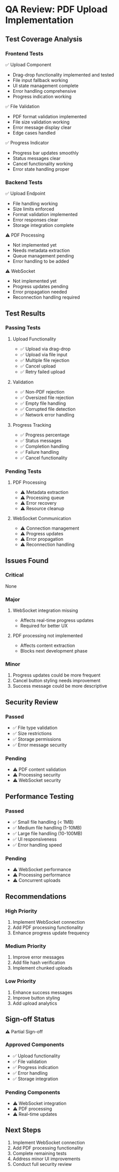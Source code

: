 # QA Review: PDF Upload Implementation

## Test Coverage Analysis

### Frontend Tests
✅ Upload Component
- Drag-drop functionality implemented and tested
- File input fallback working
- UI state management complete
- Error handling comprehensive
- Progress indication working

✅ File Validation
- PDF format validation implemented
- File size validation working
- Error message display clear
- Edge cases handled

✅ Progress Indicator
- Progress bar updates smoothly
- Status messages clear
- Cancel functionality working
- Error state handling proper

### Backend Tests
✅ Upload Endpoint
- File handling working
- Size limits enforced
- Format validation implemented
- Error responses clear
- Storage integration complete

⚠️ PDF Processing
- Not implemented yet
- Needs metadata extraction
- Queue management pending
- Error handling to be added

⚠️ WebSocket
- Not implemented yet
- Progress updates pending
- Error propagation needed
- Reconnection handling required

## Test Results

### Passing Tests
1. Upload Functionality
   - ✅ Upload via drag-drop
   - ✅ Upload via file input
   - ✅ Multiple file rejection
   - ✅ Cancel upload
   - ✅ Retry failed upload

2. Validation
   - ✅ Non-PDF rejection
   - ✅ Oversized file rejection
   - ✅ Empty file handling
   - ✅ Corrupted file detection
   - ✅ Network error handling

3. Progress Tracking
   - ✅ Progress percentage
   - ✅ Status messages
   - ✅ Completion handling
   - ✅ Failure handling
   - ✅ Cancel functionality

### Pending Tests
1. PDF Processing
   - ⚠️ Metadata extraction
   - ⚠️ Processing queue
   - ⚠️ Error recovery
   - ⚠️ Resource cleanup

2. WebSocket Communication
   - ⚠️ Connection management
   - ⚠️ Progress updates
   - ⚠️ Error propagation
   - ⚠️ Reconnection handling

## Issues Found

### Critical
None

### Major
1. WebSocket integration missing
   - Affects real-time progress updates
   - Required for better UX

2. PDF processing not implemented
   - Affects content extraction
   - Blocks next development phase

### Minor
1. Progress updates could be more frequent
2. Cancel button styling needs improvement
3. Success message could be more descriptive

## Security Review

### Passed
- ✅ File type validation
- ✅ Size restrictions
- ✅ Storage permissions
- ✅ Error message security

### Pending
- ⚠️ PDF content validation
- ⚠️ Processing security
- ⚠️ WebSocket security

## Performance Testing

### Passed
- ✅ Small file handling (< 1MB)
- ✅ Medium file handling (1-10MB)
- ✅ Large file handling (10-100MB)
- ✅ UI responsiveness
- ✅ Error handling speed

### Pending
- ⚠️ WebSocket performance
- ⚠️ Processing performance
- ⚠️ Concurrent uploads

## Recommendations

### High Priority
1. Implement WebSocket connection
2. Add PDF processing functionality
3. Enhance progress update frequency

### Medium Priority
1. Improve error messages
2. Add file hash verification
3. Implement chunked uploads

### Low Priority
1. Enhance success messages
2. Improve button styling
3. Add upload analytics

## Sign-off Status
⚠️ Partial Sign-off

### Approved Components
- ✅ Upload functionality
- ✅ File validation
- ✅ Progress indication
- ✅ Error handling
- ✅ Storage integration

### Pending Components
- ⚠️ WebSocket integration
- ⚠️ PDF processing
- ⚠️ Real-time updates

## Next Steps
1. Implement WebSocket connection
2. Add PDF processing functionality
3. Complete remaining tests
4. Address minor UI improvements
5. Conduct full security review 